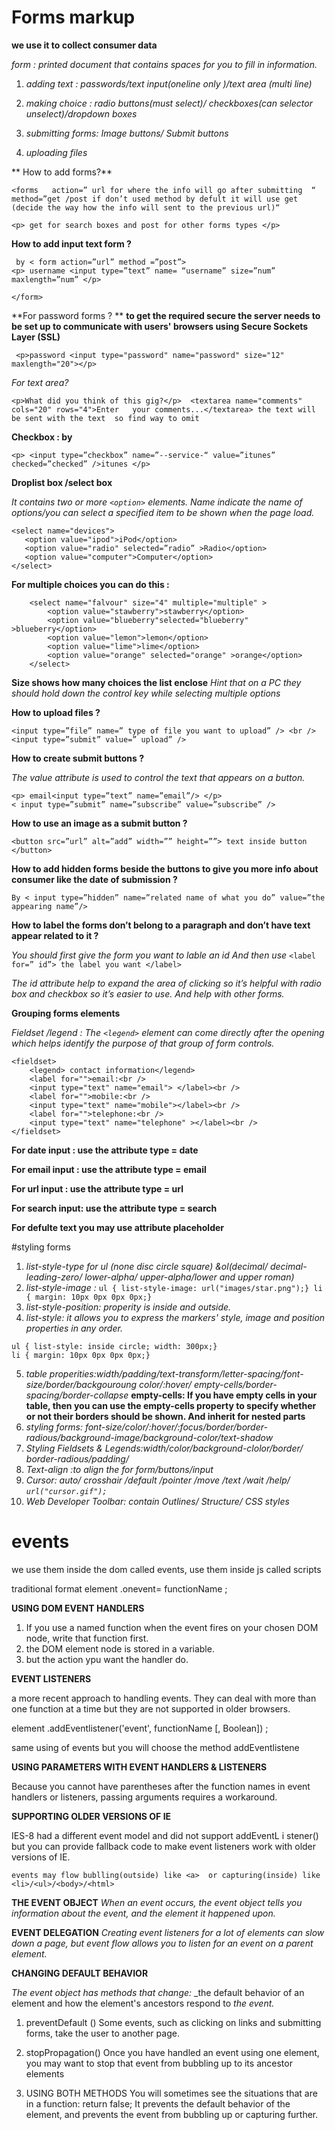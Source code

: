 # Forms markup 

 **we use it to collect consumer data**

_form : printed document that contains spaces for you to fill in information._

1. _adding text : passwords/text input(oneline only )/text area (multi line)_
2. _making choice : radio buttons(must select)/ checkboxes(can selector unselect)/dropdown boxes_

3. _submitting forms: Image buttons/ Submit buttons_
4. _uploading files_

** How to add forms?**
```
<forms   action=” url for where the info will go after submitting  “ method=”get /post if don’t used method by defult it will use get  (decide the way how the info will sent to the previous url)“

<p> get for search boxes and post for other forms types </p>
```

**How to add input text form ?**
```
 by < form action=”url” method =”post”>
<p> username <input type=”text” name= “username” size=”num” maxlength=”num” </p>

</form>
```
**For password forms ? **
**to get the required secure  the server needs to be set up to communicate with users' browsers using Secure Sockets Layer (SSL)**

   ` <p>password <input type="password" name="password" size="12" maxlength="20"></p>`

*For text area?*

`<p>What did you think of this gig?</p>  <textarea name="comments" cols="20" rows="4">Enter   your comments...</textarea> the text will be sent with the text  so find way to omit `

**Checkbox : by**

`<p> <input type=”checkbox” name=”--service-“ value=”itunes” checked=”checked” />itunes </p>`

**Droplist box /select box**
 
_It contains two or more `<option>` elements._
_Name indicate the name of options/you can select a specified item to be shown when the page load._
```
<select name="devices">   
   <option value="ipod">iPod</option>
   <option value="radio" selected=”radio” >Radio</option>   
   <option value="computer">Computer</option>
</select>
```
**For multiple choices you can do this :**
```
    <select name="falvour" size="4" multiple="multiple" >
        <option value="stawberry">stawberry</option>
        <option value="blueberry"selected="blueberry" >blueberry</option>
        <option value="lemon">lemon</option>
        <option value="lime">lime</option>
        <option value="orange" selected="orange" >orange</option>
    </select>

```


**Size shows how many choices the list enclose** 
*Hint that on a PC they should hold down the control key while selecting multiple options*

**How to upload files ?**
```
<input type=”file” name=” type of file you want to upload” /> <br />
<input type=”submit” value=” upload” />
```
**How to create submit buttons ?**	

_The value attribute is used to control the text that appears on a button._
```
<p> email<input type=”text” name=”email”/> </p>
< input type=”submit” name=”subscribe” value=”subscribe” />
```




**How to use an image as a submit button ?**
 

`<button src=”url” alt=”add” width=”” height=””> text inside button </button>`



**How to add hidden forms beside the buttons to give you more info about consumer like the date of submission ?**

`By < input type=”hidden” name=”related name of what you do” value=”the appearing name”/>`

**How to label the forms don’t belong to a paragraph  and don’t have text appear related to it ?**

_You should first give the form you want to lable an id And then use_ 
`<label for=” id”> the label you want </label>`

_The id attribute help to expand the area of clicking  so it’s helpful with radio box and checkbox so it’s easier to use. And help with other forms._


**Grouping forms elements**

*Fieldset /legend : The `<legend>` element can come directly after the opening  which helps identify the purpose of that group of form controls.*
```
<fieldset>
    <legend> contact information</legend>
    <label for="">email:<br />
    <input type="text" name="email"> </label><br />
    <label for="">mobile:<br />
    <input type="text" name="mobile"></label><br />
    <label for="">telephone:<br />
    <input type="text" name="telephone" ></label><br />
</fieldset>
```

**For date input : use the attribute type = date**

**For email input : use the attribute type = email**

**For url input : use the attribute type = url**

**For search input: use the attribute type = search** 

**For defulte text you may use attribute placeholder**

#styling forms

1.	_list-style-type for ul (none disc circle square) &ol(decimal/ decimal-leading-zero/ lower-alpha/ upper-alpha/lower and upper roman)_
2.	_list-style-image :_ `ul { list-style-image: url("images/star.png");} li { margin: 10px 0px 0px 0px;}`
3.	_list-style-position: properity is inside and outside._
4. _list-style: it allows you to express the markers' style, image and position properties in any order._
```
ul { list-style: inside circle; width: 300px;} 
li { margin: 10px 0px 0px 0px;}
```
5.	_table properities:width/padding/text-transform/letter-spacing/font-size/border/backgouroung color/:hover/ empty-cells/border-spacing/border-collapse_
**empty-cells: If you have empty cells in your table, then you can use the empty-cells property to specify whether or not their borders should be shown. And inherit for nested parts**
6.	_styling forms: font-size/color/:hover/:focus/border/border-radious/background-image/background-color/text-shadow_
7.	_Styling Fieldsets & Legends:width/color/background-clolor/border/ border-radious/padding/_
8.	_Text-align :to align the for form/buttons/input_
9.	_Cursor: auto/ crosshair /default /pointer /move /text /wait /help/ `url("cursor.gif");`_
10.	_Web Developer Toolbar: contain Outlines/ Structure/ CSS styles_


# events

we use them inside the dom called events, use them inside js called scripts

traditional format 
element .onevent= functionName ; 

**USING DOM EVENT HANDLERS** 

1. If you use a named function when the event fires on your chosen DOM node, write that function first.
2. the DOM element node is stored in a variable.
3. but the action ypu want the handler do.

**EVENT LISTENERS**

a more recent approach to handling events.
They can deal with more than one function at a time
but they are not supported in older browsers. 

element .addEventlistener('event', functionName [, Boolean]) ;

same using of events but you will choose the method addEventlistene


**USING PARAMETERS WITH EVENT HANDLERS & LISTENERS** 

Because you cannot have parentheses after the
function names in event handlers or listeners,
passing arguments requires a workaround. 

**SUPPORTING OLDER VERSIONS OF IE**

IES-8 had a different event model and did not support
addEventL i stener() but you can provide fallback code
to make event listeners work with older versions of IE. 

`events may flow bublling(outside) like <a>  or capturing(inside) like <li>/<ul>/<body>/<html>`


**THE EVENT OBJECT**
_When an event occurs, the event object tells_
_you information about the event, and the_
_element it happened upon._ 

**EVENT DELEGATION**
_Creating event listeners for a lot of elements_
_can slow down a page, but event flow allows_
_you to listen for an event on a parent element._

**CHANGING DEFAULT BEHAVIOR**

_The event object has methods that change:_
_the default behavior of an element and how the element's ancestors respond to _the event._ 

1. preventDefault ()
Some events, such as clicking on links and submitting forms, take the user to another page. 

2. stopPropagation()
Once you have handled an event using one element, you may want to stop that event from bubbling up to its ancestor elements 

3. USING BOTH METHODS
You will sometimes see the
 situations that are in a function: return false; It prevents the default behavior of the element, and prevents the event from bubbling up or capturing further.

 

